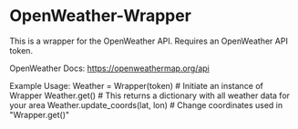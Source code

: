 # OpenWeather-Wrapper
This is a wrapper for the OpenWeather API. Requires an OpenWeather API token.

OpenWeather Docs: https://openweathermap.org/api

Example Usage:
Weather = Wrapper(token) # Initiate an instance of Wrapper
Weather.get() # This returns a dictionary with all weather data for your area
Weather.update_coords(lat, lon) # Change coordinates used in "Wrapper.get()"
